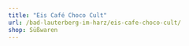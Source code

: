 ```yaml
---
title: "Eis Café Choco Cult"
url: /bad-lauterberg-im-harz/eis-cafe-choco-cult/
shop: Süßwaren
---
```

